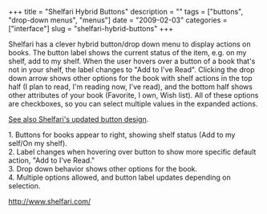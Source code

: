 +++
title = "Shelfari Hybrid Buttons"
description = ""
tags = ["buttons", "drop-down menus", "menus"]
date = "2009-02-03"
categories = ["interface"]
slug = "shelfari-hybrid-buttons"
+++


<p>Shelfari has a clever hybrid button/drop down menu to display actions on books. The button label shows the current status of the item, e.g. on my shelf, add to my shelf. When the user hovers over a button of a book that's not in your shelf, the label changes to "Add to I've Read". Clicking the drop down arrow shows other options for the book with shelf actions in the top half (I plan to read, I'm reading now, I've read), and the bottom half shows other attributes of your book (Favorite, I own, Wish list). All of these options are checkboxes, so you can select multiple values in the expanded actions.</p>
<p><a href="shelfari-hybrid-buttons-revised.html">See also Shelfari's updated button design</a>.</p>
<div id="screens-full" class="clear"><div class="caption">1. Buttons for books appear to right, showing shelf status (Add to my self/On my shelf). </div><div class="fullimg clear"><a href="/media/interface/shelfari-hybrid-buttons-1.png" class="group" rel="group" title="1. Buttons for books appear to right, showing shelf status (Add to my self/On my shelf). "><img src="/media/interface/shelfari-hybrid-buttons-1.png" alt="" class="img-responsive"></a></div></div><div id="screens-full" class="clear"><div class="caption">2. Label changes when hovering over button to show more specific default action, &quot;Add to I've Read.&quot;</div><div class="fullimg clear"><a href="/media/interface/shelfari-hybrid-buttons-2.png" class="group" rel="group" title="2. Label changes when hovering over button to show more specific default action, &quot;Add to I&#039..."><img src="/media/interface/shelfari-hybrid-buttons-2.png" alt="" class="img-responsive"></a></div></div><div id="screens-full" class="clear"><div class="caption">3. Drop down behavior shows other options for the book.</div><div class="fullimg clear"><a href="/media/interface/shelfari-hybrid-buttons-3.png" class="group" rel="group" title="3. Drop down behavior shows other options for the book."><img src="/media/interface/shelfari-hybrid-buttons-3.png" alt="" class="img-responsive"></a></div></div><div id="screens-full" class="clear"><div class="caption">4. Multiple options allowed, and button label updates depending on selection.</div><div class="fullimg clear"><a href="/media/interface/shelfari-hybrid-buttons-4.png" class="group" rel="group" title="4. Multiple options allowed, and button label updates depending on selection."><img src="/media/interface/shelfari-hybrid-buttons-4.png" alt="" class="img-responsive"></a></div></div>        
<p><a href="http://www.shelfari.com/">http://www.shelfari.com/</a></p>

